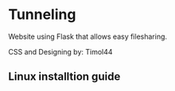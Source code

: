 # Tunneling
Website using Flask that allows easy filesharing.

CSS and Designing by: Timol44

## Linux installtion guide

